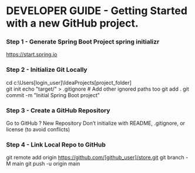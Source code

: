 # DEVELOPER GUIDE - Getting Started with a new GitHub project.

### Step 1 - Generate Spring Boot Project spring initializr
https://start.spring.io

### Step 2 - Initialize Git Locally
cd c:\Users\[login_user]\IdeaProjects\[project_folder]\
git init
echo "target/" > .gitignore  # Add other ignored paths too
git add .
git commit -m "Initial Spring Boot project"

### Step 3 - Create a GitHub Repository 
Go to GitHub ? New Repository
Don’t initialize with README, .gitignore, or license (to avoid conflicts)

### Step 4 - Link Local Repo to GitHub
git remote add origin https://github.com/[github_user]/store.git
git branch -M main
git push -u origin main